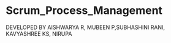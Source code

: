 # Scrum_Process_Management
DEVELOPED BY AISHWARYA R, MUBEEN P,SUBHASHINI RANI, KAVYASHREE KS, NIRUPA

